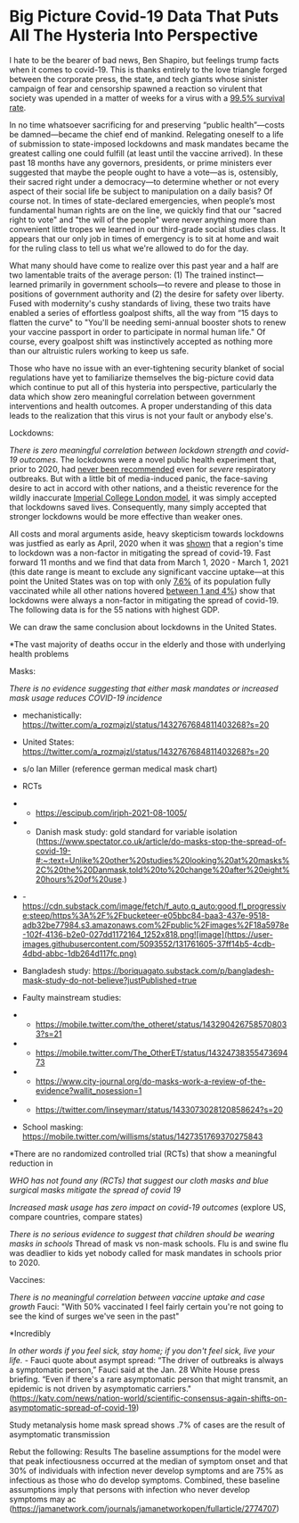 # Big Picture Covid-19 Data That Puts All The Hysteria Into Perspective

I hate to be the bearer of bad news, Ben Shapiro, but feelings trump facts when it comes to covid-19. This is thanks entirely to the love triangle forged between the corporate press, the state, and tech giants whose sinister campaign of fear and censorship spawned a reaction so virulent that society was upended in a matter of weeks for a virus with a [99.5% survival rate](https://www.medrxiv.org/content/10.1101/2021.07.08.21260210v1.full.pdf+html).

In no time whatsoever sacrificing for and preserving “public health”&mdash;costs be damned&mdash;became the chief end of mankind. Relegating oneself to a life of submission to state-imposed lockdowns and mask mandates became the greatest calling one could fulfill (at least until the vaccine arrived). In these past 18 months have any governors, presidents, or prime ministers ever suggested that maybe the people ought to have a vote&mdash;as is, ostensibly, their sacred right under a democracy&mdash;to determine whether or not every aspect of their social life be subject to manipulation on a daily basis? Of course not. In times of state-declared emergencies, when people’s most fundamental human rights are on the line, we quickly find that our "sacred right to vote" and "the will of the people" were never anything more than convenient little tropes we learned in our third-grade social studies class. It appears that our only job in times of emergency is to sit at home and wait for the ruling class to tell us what we're allowed to do for the day.

What many should have come to realize over this past year and a half are two lamentable traits of the average person: (1) The trained instinct&mdash;learned primarily in government schools&mdash;to revere and please to those in positions of government authority and (2) the desire for safety over liberty. Fused with modernity's cushy standards of living, these two traits have enabled a series of effortless goalpost shifts, all the way from “15 days to flatten the curve" to "You'll be needing semi-annual booster shots to renew your vaccine passport in order to participate in normal human life." Of course, every goalpost shift was instinctively accepted as nothing more than our altruistic rulers working to keep us safe.

Those who have no issue with an ever-tightening security blanket of social regulations have yet to familiarize themselves the big-picture covid data which continue to put all of this hysteria into perspective, particularly the data which show zero meaningful correlation between government interventions and health outcomes. A proper understanding of this data leads to the realization that this virus is not your fault or anybody else's.


Lockdowns:

*There is zero meaningful correlation between lockdown strength and covid-19 outcomes*. The lockdowns were a novel public health experiment that, prior to 2020, had [never been recommended](https://www.hartgroup.org/covid-19-evidence/) even for *severe* respiratory outbreaks. But with a little bit of media-induced panic, the face-saving desire to act in accord with other nations, and a theistic reverence for the wildly inaccurate [Imperial College London model](https://www.imperial.ac.uk/news/196234/covid-19-imperial-researchers-model-likely-impact/), it was simply accepted that lockdowns saved lives. Consequently, many simply accepted that stronger lockdowns would be more effective than weaker ones. 

All costs and moral arguments aside, heavy skepticism towards lockdowns was justfied as early as April, 2020 when it was [shown](https://www.aier.org/article/did-the-lockdown-save-lives/) that a region's time to lockdown was a non-factor in mitigating the spread of covid-19. Fast forward 11 months and we find that data from March 1, 2020 - March 1, 2021 (this date range is meant to exclude any significant vaccine uptake&mdash;at this point the United States was on top with only [7.6%](https://ourworldindata.org/covid-vaccinations) of its population fully vaccinated while all other nations hovered [between 1 and 4%](https://ourworldindata.org/covid-vaccinations)) show that lockdowns were always a non-factor in mitigating the spread of covid-19. The following data is for the 55 nations with highest GDP.

We can draw the same conclusion about lockdowns in the United States.




*The vast majority of deaths occur in the elderly and those with underlying health problems

Masks:

*There is no evidence suggesting that either mask mandates or increased mask usage reduces COVID-19 incidence*

- mechanistically: https://twitter.com/a_rozmajzl/status/1432767684811403268?s=20
- United States: https://twitter.com/a_rozmajzl/status/1432767684811403268?s=20
- s/o Ian Miller (reference german medical mask chart)
- RCTs
-   - https://escipub.com/irjph-2021-08-1005/
-   - Danish mask study: gold standard for variable isolation (https://www.spectator.co.uk/article/do-masks-stop-the-spread-of-covid-19-#:~:text=Unlike%20other%20studies%20looking%20at%20masks%2C%20the%20Danmask,told%20to%20change%20after%20eight%20hours%20of%20use.)
-   -https://cdn.substack.com/image/fetch/f_auto,q_auto:good,fl_progressive:steep/https%3A%2F%2Fbucketeer-e05bbc84-baa3-437e-9518-adb32be77984.s3.amazonaws.com%2Fpublic%2Fimages%2F18a5978e-102f-4136-b2e0-027dd1172164_1252x818.png![image](https://user-images.githubusercontent.com/5093552/131761605-37ff14b5-4cdb-4dbd-abbc-1db264d117fc.png)

- Bangladesh study: https://boriquagato.substack.com/p/bangladesh-mask-study-do-not-believe?justPublished=true
- Faulty mainstream studies:
-   - https://mobile.twitter.com/the_otheret/status/1432904267585708033?s=21
-   - https://mobile.twitter.com/The_OtherET/status/1432473835547369473
-   - https://www.city-journal.org/do-masks-work-a-review-of-the-evidence?wallit_nosession=1
-   - https://twitter.com/linseymarr/status/1433073028120858624?s=20
- School masking: https://mobile.twitter.com/willisms/status/1427351769370275843

*There are no randomized controlled trial (RCTs) that show a meaningful reduction in 



*WHO has not found any (RCTs) that suggest our cloth masks and blue surgical masks mitigate the spread of covid 19*

*Increased mask usage has zero impact on covid-19 outcomes* (explore US, compare countries, compare states)

*There is no serious evidence to suggest that children should be wearing masks in schools* Thread of mask vs non-mask schools. Flu is and swine flu was deadlier to kids yet nobody called for mask mandates in schools prior to 2020. 

Vaccines: 

*There is no meaningful correlation between vaccine uptake and case growth* Fauci: "With 50% vaccinated I feel fairly certain you're not going to see the kind of surges we've seen in the past"

*Incredibly

*In other words if you feel sick, stay home; if you don't feel sick, live your life.* - Fauci quote about asympt spread: “The driver of outbreaks is always a symptomatic person,” Fauci said at the Jan. 28 White House press briefing. “Even if there's a rare asymptomatic person that might transmit, an epidemic is not driven by asymptomatic carriers." (https://katv.com/news/nation-world/scientific-consensus-again-shifts-on-asymptomatic-spread-of-covid-19)

Study metanalysis home mask spread shows .7% of cases are the result of asymptomatic transmission

Rebut the following: Results  The baseline assumptions for the model were that peak infectiousness occurred at the median of symptom onset and that 30% of individuals with infection never develop symptoms and are 75% as infectious as those who do develop symptoms. Combined, these baseline assumptions imply that persons with infection who never develop symptoms may ac (https://jamanetwork.com/journals/jamanetworkopen/fullarticle/2774707)
